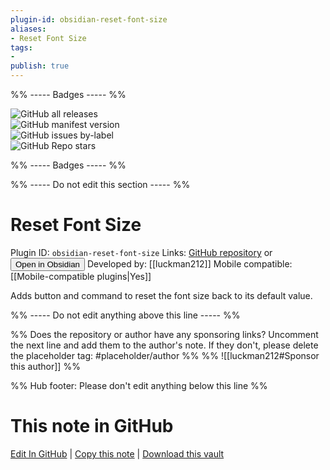 ```yaml
---
plugin-id: obsidian-reset-font-size
aliases:
- Reset Font Size
tags: 
- 
publish: true
---
```


%% ----- Badges ----- %%

![GitHub all releases](https://img.shields.io/github/downloads/luckman212/obsidian-reset-font-size/total?color=573E7A&logo=github&style=for-the-badge)   
![GitHub manifest version](https://img.shields.io/github/manifest-json/v/luckman212/obsidian-reset-font-size?color=573E7A&logo=github&style=for-the-badge)   
![GitHub issues by-label](https://img.shields.io/github/issues/luckman212/obsidian-reset-font-size/help%20wanted?color=573E7A&logo=github&style=for-the-badge)   
![GitHub Repo stars](https://img.shields.io/github/stars/luckman212/obsidian-reset-font-size?color=573E7A&logo=github&style=for-the-badge)

%% ----- Badges ----- %%

%% ----- Do not edit this section ----- %%

# Reset Font Size

Plugin ID: `obsidian-reset-font-size`
Links: [GitHub repository](https://github.com/luckman212/obsidian-reset-font-size) or [<button id=HH>Open in Obsidian</button>](obsidian://goto-plugin?id=obsidian-reset-font-size)
Developed by: [[luckman212]]
Mobile compatible: [[Mobile-compatible plugins|Yes]]

Adds button and command to reset the font size back to its default value.

%% ----- Do not edit anything above this line ----- %% 

%% Does the repository or author have any sponsoring links? Uncomment the next line and add them to the author's note. If they don't, please delete the placeholder tag: #placeholder/author %%
%% ![[luckman212#Sponsor this author]] %%

%% Hub footer: Please don't edit anything below this line %%

# This note in GitHub

<span class="git-footer">[Edit In GitHub](https://github.dev/obsidian-community/obsidian-hub/blob/main/02%20-%20Community%20Expansions/02.05%20All%20Community%20Expansions/Plugins/obsidian-reset-font-size.md "git-hub-edit-note") | [Copy this note](https://raw.githubusercontent.com/obsidian-community/obsidian-hub/main/02%20-%20Community%20Expansions/02.05%20All%20Community%20Expansions/Plugins/obsidian-reset-font-size.md "git-hub-copy-note") | [Download this vault](https://github.com/obsidian-community/obsidian-hub/archive/refs/heads/main.zip "git-hub-download-vault") </span>
